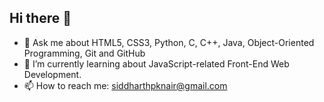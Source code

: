 ## Hi there 👋
- 💬 Ask me about HTML5, CSS3, Python, C, C++, Java, Object-Oriented Programming, Git and GitHub
- 🌱 I’m currently learning about JavaScript-related Front-End Web Development.
- 📫 How to reach me: siddharthpknair@gmail.com



<!--
**SiddharthPNair/SiddharthPNair** is a ✨ _special_ ✨ repository because its `README.md` (this file) appears on your GitHub profile.

Here are some ideas to get you started:

- 🔭 I’m currently working on ...

- 👯 I’m looking to collaborate on ...
- 🤔 I’m looking for help with ...


- ⚡ Fun fact: ...
-->
